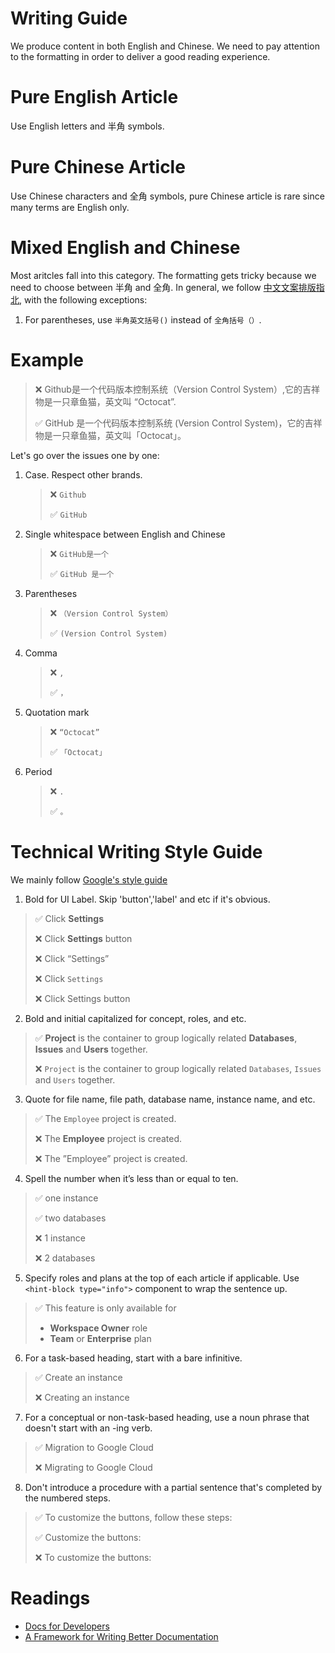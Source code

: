 # Writing Guide

We produce content in both English and Chinese. We need to pay attention to the formatting in order to deliver a good reading experience.

# Pure English Article

Use English letters and 半角 symbols.

# Pure Chinese Article

Use Chinese characters and 全角 symbols, pure Chinese article is rare since many terms are English only.

# Mixed English and Chinese

Most aritcles fall into this category. The formatting gets tricky because we need to choose between 半角 and 全角. In general, we follow [中文文案排版指北](https://github.com/sparanoid/chinese-copywriting-guidelines/blob/master/README.zh-Hans.md), with the following exceptions:

1. For parentheses, use `半角英文括号()` instead of `全角括号（）`.

# Example

> ❌ Github是一个代码版本控制系统（Version Control System）,它的吉祥物是一只章鱼猫，英文叫 “Octocat”.
>
> ✅ GitHub 是一个代码版本控制系统 (Version Control System)，它的吉祥物是一只章鱼猫，英文叫「Octocat」。

Let's go over the issues one by one:

1. Case. Respect other brands.
   > ❌ `Github`
   >
   > ✅ `GitHub`
1. Single whitespace between English and Chinese
   > ❌ `GitHub是一个`
   >
   > ✅ `GitHub 是一个`
1. Parentheses
   > ❌ `（Version Control System）`
   >
   > ✅ `(Version Control System)`
1. Comma
   > ❌ `,`
   >
   > ✅ `，`
1. Quotation mark
   > ❌ `“Octocat”`
   >
   > ✅ `「Octocat」`
1. Period
   > ❌ `.`
   >
   > ✅ `。`

# Technical Writing Style Guide

We mainly follow [Google's style guide](https://developers.google.com/style)

1. Bold for UI Label. Skip 'button','label' and etc if it's obvious.

> ✅ Click **Settings**
>
> ❌ Click **Settings** button
>
> ❌ Click “Settings”
>
> ❌ Click `Settings`
>
> ❌ Click Settings button


2. Bold and initial capitalized for concept, roles, and etc. 

> ✅ **Project** is the container to group logically related **Databases**, **Issues** and **Users** together.  
>
> ❌ `Project` is the container to group logically related `Databases`, `Issues` and `Users` together.  


3. Quote for file name, file path, database name, instance name, and etc.

> ✅ The `Employee` project is created. 
>
> ❌ The **Employee** project is created.
>
> ❌ The ”Employee” project is created.


4. Spell the number when it’s less than or equal to ten.

> ✅ one instance
>
> ✅ two databases
>
> ❌ 1 instance
>
> ❌ 2 databases

5. Specify roles and plans at the top of each article if applicable. Use `<hint-block type="info">` component to wrap the sentence up.

> ✅ 
> This feature is only available for 
> - **Workspace Owner** role 
> - **Team** or **Enterprise** plan

6. For a task-based heading, start with a bare infinitive.
> ✅ Create an instance
>
> ❌ Creating an instance

7. For a conceptual or non-task-based heading, use a noun phrase that doesn't start with an -ing verb.
> ✅ Migration to Google Cloud
> 
> ❌ Migrating to Google Cloud        

8. Don't introduce a procedure with a partial sentence that's completed by the numbered steps.
> ✅ To customize the buttons, follow these steps:
> 
> ✅ Customize the buttons:
> 
> ❌ To customize the buttons:        

# Readings

- [Docs for Developers](https://docsfordevelopers.com)
- [A Framework for Writing Better Documentation](https://documentation.divio.com/structure)

